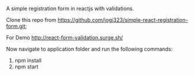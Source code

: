 A simple registration form in reactjs with validations.

Clone this repo from  https://github.com/jogi323/simple-react-registration-form.git;

For Demo http://react-form-validation.surge.sh/

Now navigate to application folder and run the following commands:
1. npm install
2. npm start